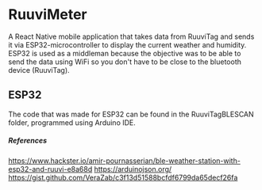 # RuuviMeter
A React Native mobile application that takes data from RuuviTag and sends it via ESP32-microcontroller to display the current weather and humidity.
ESP32 is used as a middleman because the objective was to be able to send the data using WiFi so you don't have to be close to the bluetooth device (RuuviTag).

## ESP32
The code that was made for ESP32 can be found in the RuuviTagBLESCAN folder, programmed using Arduino IDE.

##### References
https://www.hackster.io/amir-pournasserian/ble-weather-station-with-esp32-and-ruuvi-e8a68d
https://arduinojson.org/
https://gist.github.com/VeraZab/c3f13d51588bcfdf6799da65decf26fa
